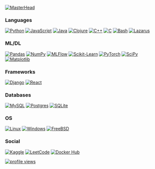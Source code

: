 [![MasterHead](https://user-images.githubusercontent.com/24524555/237039902-0b9d59df-dacf-4055-9ce9-d8566ec7eca7.png)](https://github.com/wervlad)

### Languages
[![Python](https://img.shields.io/badge/python-black?style=for-the-badge&logo=python)](https://github.com/wervlad)
[![JavaScript](https://img.shields.io/badge/javascript-black?style=for-the-badge&logo=javascript)](https://github.com/wervlad)
[![Java](https://img.shields.io/badge/java-black?style=for-the-badge&logo=openjdk)](https://github.com/wervlad)
[![Clojure](https://img.shields.io/badge/clojure-black?style=for-the-badge&logo=clojure)](https://github.com/wervlad)
[![C++](https://img.shields.io/badge/c++-black?style=for-the-badge&logo=cplusplus)](https://github.com/wervlad)
[![C](https://img.shields.io/badge/c-black?style=for-the-badge&logo=c)](https://github.com/wervlad)
[![Bash](https://img.shields.io/badge/bash-black?style=for-the-badge&logo=gnu-bash&logoColor=white)](https://github.com/wervlad)
[![Lazarus](https://img.shields.io/badge/-lazarus-black?style=for-the-badge&logo=lazarus)](https://github.com/wervlad)

### ML/DL
[![Pandas](https://img.shields.io/badge/pandas-black?style=for-the-badge&logo=pandas)](https://github.com/wervlad)
[![NumPy](https://img.shields.io/badge/numpy-black?style=for-the-badge&logo=numpy)](https://github.com/wervlad)
[![MLFlow](https://img.shields.io/badge/mlflow-black?style=for-the-badge&logo=numpy&logoColor=blue)](https://github.com/wervlad)
[![Scikit-Learn](https://img.shields.io/badge/scikit--learn-black?style=for-the-badge&logo=scikit-learn)](https://github.com/wervlad)
[![PyTorch](https://img.shields.io/badge/PyTorch-black?style=for-the-badge&logo=PyTorch)](https://github.com/wervlad)
[![SciPy](https://img.shields.io/badge/SciPy-black?style=for-the-badge&logo=scipy)](https://github.com/wervlad)
[![Matplotlib](https://img.shields.io/badge/Matplotlib-black?style=for-the-badge&logo=Matplotlib)](https://github.com/wervlad)

### Frameworks
[![Django](https://img.shields.io/badge/django-black?style=for-the-badge&logo=django)](https://github.com/wervlad)
[![React](https://img.shields.io/badge/react-black?style=for-the-badge&logo=react)](https://github.com/wervlad)

### Databases
[![MySQL](https://img.shields.io/badge/mysql-black?style=for-the-badge&logo=mysql)](https://github.com/wervlad)
[![Postgres](https://img.shields.io/badge/postgres-black?style=for-the-badge&logo=postgresql)](https://github.com/wervlad)
[![SQLite](https://img.shields.io/badge/sqlite-black?style=for-the-badge&logo=sqlite)](https://github.com/wervlad)

### OS
[![Linux](https://img.shields.io/badge/linux-black?style=for-the-badge&logo=Linux)](https://github.com/wervlad)
[![Windows](https://img.shields.io/badge/Windows-black?style=for-the-badge&logo=Windows)](https://github.com/wervlad)
[![FreeBSD](https://img.shields.io/badge/FreeBSD-black?style=for-the-badge&logo=FreeBSD)](https://github.com/wervlad)

### Social
[![Kaggle](https://img.shields.io/badge/-Kaggle-black?style=for-the-badge&logo=kaggle)](https://www.kaggle.com/wervlad)
[![LeetCode](https://img.shields.io/badge/LeetCode-black?style=for-the-badge&logo=LeetCode)](https://leetcode.com/wervlad/)
[![Docker Hub](https://img.shields.io/badge/docker%20hub-black?style=for-the-badge&logo=docker)](https://hub.docker.com/u/wervlad)

[![profile views](https://komarev.com/ghpvc/?username=wervlad&color=blue&style=flat)](https://github.com/wervlad)
<!--

- 🔭 I’m currently working on ...
- 🌱 I’m currently learning ...
- 👯 I’m looking to collaborate on ...
- 🤔 I’m looking for help with ...
- 💬 Ask me about ...
- 📫 How to reach me: ...
- 😄 Pronouns: ...
- ⚡ Fun fact: ...
-->
